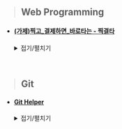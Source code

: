 > ## Web Programming
* #### [(가제)찍고_결제하면_바로타는 - 찍결타](https://github.com/glowthem/ToyProject/tree/master/(%EA%B0%80%EC%A0%9C)%EC%B0%8D%EA%B3%A0_%EA%B2%B0%EC%A0%9C%ED%95%98%EB%A9%B4_%EB%B0%94%EB%A1%9C%ED%83%80%EB%8A%94-%EC%B0%8D%EA%B2%B0%ED%83%80)

    <details>
    <summary> 접기/펼치기 </summary>
    <div markdown="1">

    #### 진행기간
    > ##### 3학년 2학기(2019년 2학기)
    <br/>

    #### 기술스택
    > ##### HTML, JS, CSS, JSP

    > ##### Kakao Map API
    </div>
    </details>
<br/>

> ## Git
* #### [Git Helper](https://github.com/glowthem/ToyProject/tree/master/Git%20%EC%86%8C%EC%8A%A4%20%EC%97%85%EB%A1%9C%EB%93%9C%20%EC%9E%90%EB%8F%99%ED%99%94)

    <details>
    <summary> 접기/펼치기 </summary>
    <div markdown="1">

    #### 진행기간
    > ##### 3학년 겨울 현장실습(2020년 1월~2월)
    <br/>

    ### 기술스택
    > ##### Git

    > ##### Visual Basic Application

    > ##### MS Excel
    </div>
    </details>
